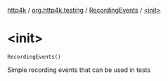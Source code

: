 [http4k](../../index.md) / [org.http4k.testing](../index.md) / [RecordingEvents](index.md) / [&lt;init&gt;](./-init-.md)

# &lt;init&gt;

`RecordingEvents()`

Simple recording events that can be used in tests

